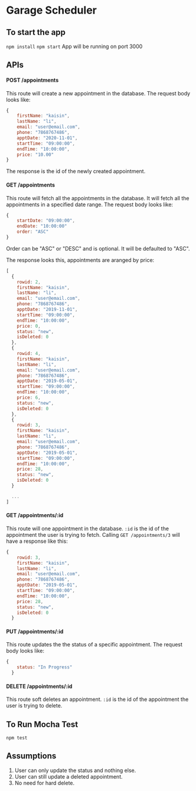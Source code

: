 # Garage Scheduler



## To start the app
`npm install`
`npm start`
App will be running on port 3000



## APIs

#### POST /appointments
This route will create a new appointment in the database. The request body looks like:

```javascript
{
    firstName: "kaisin",
    lastName: "li",
    email: "user@email.com",
    phone: "7868767486",
    apptDate: "2020-11-01",
    startTime: "09:00:00",
    endTime: "10:00:00",
    price: "10.00"
}
```

The response is the id of the newly created appointment.


#### GET /appointments
This route will fetch all the appointments in the database. It will fetch all the appointments in a specified date range. The request body looks like:

```javascript
{
    startDate: "09:00:00",
    endDate: "10:00:00"
    order: "ASC" 
}
```

Order can be "ASC" or "DESC" and is optional. It will be defaulted to "ASC". 

The response looks this, appointments are aranged by price:

```javascript
[
  {
    rowid: 2,
    firstName: "kaisin",
    lastName: "li",
    email: "user@email.com",
    phone: "7868767486",
    apptDate: "2019-11-01",
    startTime: "09:00:00",
    endTime: "10:00:00",
    price: 0,
    status: "new",
    isDeleted: 0
  },
  {
    rowid: 4,
    firstName: "kaisin",
    lastName: "li",
    email: "user@email.com",
    phone: "7868767486",
    apptDate: "2019-05-01",
    startTime: "09:00:00",
    endTime: "10:00:00",
    price: 6,
    status: "new",
    isDeleted: 0
  },
  {
    rowid: 3,
    firstName: "kaisin",
    lastName: "li",
    email: "user@email.com",
    phone: "7868767486",
    apptDate: "2019-05-01",
    startTime: "09:00:00",
    endTime: "10:00:00",
    price: 28,
    status: "new",
    isDeleted: 0
  }

  ...
]
```


#### GET /appointments/:id
This route will one appointment in the database. `:id` is the id of the appointment the user is trying to fetch. Calling `GET /appointments/3` will have a response like this:

```javascript
{
    rowid: 3,
    firstName: "kaisin",
    lastName: "li",
    email: "user@email.com",
    phone: "7868767486",
    apptDate: "2019-05-01",
    startTime: "09:00:00",
    endTime: "10:00:00",
    price: 28,
    status: "new",
    isDeleted: 0
  }

```


#### PUT /appointments/:id
This route updates the the status of a specific appointment. The request body looks like:

```javascript
{
    status: "In Progress"
  }

```


#### DELETE /appointments/:id
This route soft deletes an appointment. `:id` is the id of the appointment the user is trying to delete.



## To Run Mocha Test
`npm test`



## Assumptions
1. User can only update the status and nothing else.
2. User can still update a deleted appointment. 
3. No need for hard delete.


